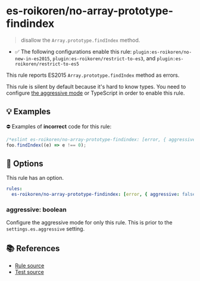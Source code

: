 # es-roikoren/no-array-prototype-findindex
> disallow the `Array.prototype.findIndex` method.

- ✅ The following configurations enable this rule: `plugin:es-roikoren/no-new-in-es2015`, `plugin:es-roikoren/restrict-to-es3`, and `plugin:es-roikoren/restrict-to-es5`

This rule reports ES2015 `Array.prototype.findIndex` method as errors.

This rule is silent by default because it's hard to know types. You need to configure [the aggressive mode](../#the-aggressive-mode) or TypeScript in order to enable this rule.

## 💡 Examples

⛔ Examples of **incorrect** code for this rule:

```js
/*eslint es-roikoren/no-array-prototype-findindex: [error, { aggressive: true }] */
foo.findIndex((e) => e !== 0);
```

## 🔧 Options

This rule has an option.

```yml
rules:
  es-roikoren/no-array-prototype-findindex: [error, { aggressive: false }]
```

### aggressive: boolean

Configure the aggressive mode for only this rule.
This is prior to the `settings.es.aggressive` setting.

## 📚 References

- [Rule source](https://github.com/roikoren755/eslint-plugin-es/blob/v0.0.2/src/rules/no-array-prototype-findindex.ts)
- [Test source](https://github.com/roikoren755/eslint-plugin-es/blob/v0.0.2/tests/src/rules/no-array-prototype-findindex.ts)

